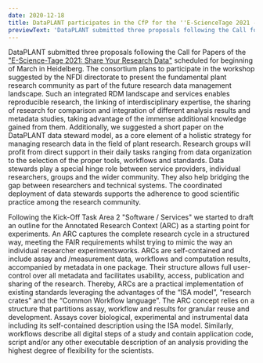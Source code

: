```yaml
---
date: 2020-12-18
title: DataPLANT participates in the CfP for the ''E-ScienceTage 2021 - Share Your Research Data''
previewText: 'DataPLANT submitted three proposals following the Call for Papers of the E-Science-Tage 2021: Share Your Research Data scheduled for beginning of March in Heidelberg.'
---
```


DataPLANT submitted three proposals following the Call for Papers of the ["E-Science-Tage 2021: Share Your Research Data"](https://e-science-tage.de/en) scheduled for beginning of March in Heidelberg. The consortium plans to participate in the workshop suggested by the NFDI directorate to present the fundamental plant research community as part of the future research data management landscape. Such an integrated RDM landscape and services enables reproducible research, the linking of interdisciplinary expertise, the sharing of research for comparison and integration of different analysis results and metadata studies, taking advantage of the immense additional knowledge gained from them. Additionally, we suggested a short paper on the DataPLANT data steward model, as a core element of a holistic strategy for managing research data in the field of plant research. Research groups will profit from direct support in their daily tasks ranging from data organization to the selection of the proper tools, workflows and standards. Data stewards play a special hinge role between service providers, individual researchers, groups and the wider community. They also help bridging the gap between researchers and technical systems. The coordinated deployment of data stewards supports the adherence to good scientific practice among the research community.

Following the Kick-Off Task Area 2 "Software / Services" we started to draft an outline for the Annotated Research Context (ARC) as a starting point for experiments. An ARC  captures the complete research cycle in a structured way, meeting the FAIR requirements whilst trying to mimic the way an  individual researcher experimentsworks. ARCs are self-contained and include assay and /measurement data, workflows and computation results, accompanied by metadata in one package. Their structure allows full user-control over all metadata and facilitates usability, access, publication and sharing of the research. Thereby, ARCs are a practical implementation of existing standards leveraging the advantages of the “ISA model”, “research crates” and the “Common Workflow language”. The ARC concept relies on a structure that partitions assay, workflow and results for granular reuse and development. Assays cover biological, experimental and instrumental data including its self-contained description using the ISA model. Similarly, workflows describe all digital steps of a study and contain application code, script and/or any other executable description of an analysis providing the highest degree of flexibility for the scientists.